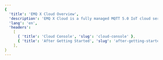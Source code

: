 ```yaml
---
{
  'title': 'EMQ X Cloud Overview',
  'description': 'EMQ X Cloud is a fully managed MQTT 5.0 IoT cloud service. It can process a huge amount of data in real-time to and from connected IoT devices and applications.',
  'lang': 'en',
  'headers':
    [
      { 'title': 'Cloud Console', 'slug': 'cloud-console' },
      { 'title': 'After Getting Started', 'slug': 'after-getting-started' },
    ],
}
---
```


<CloudEnOverview />